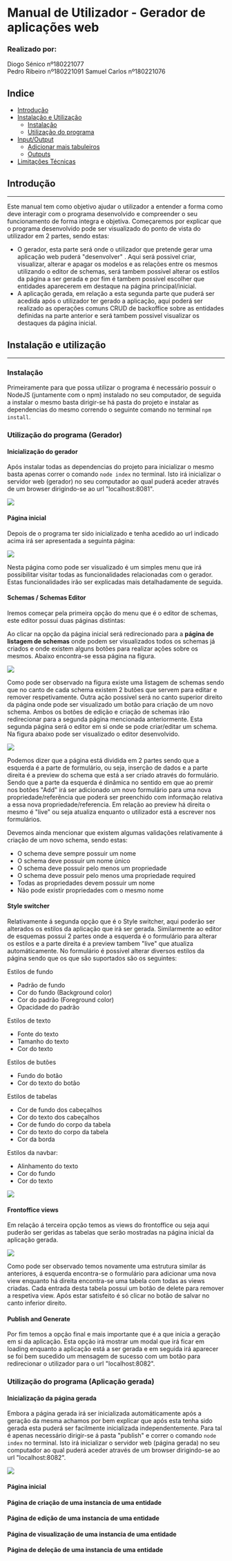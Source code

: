 # Manual de Utilizador - Gerador de aplicações web
### Realizado por:
Diogo Sénico nº180221077<br>
Pedro Ribeiro nº180221091
Samuel Carlos nº180221076

## Indice
* [Introdução](#Introdução)
* [Instalação e Utilização ](#Instalação-e-utilização)
  * [Instalação](#Instalação)
  * [Utilização do programa](#Utilização-do-programa)
* [Input/Output](#Input/Output)
  * [Adicionar mais tabuleiros](#Adicionar-mais-tabuleiros)
  * [Outputs](#Outputs)
* [Limitações Técnicas](#Limitações-Técnicas)

## Introdução
----------
Este manual tem como objetivo ajudar o utilizador a entender a forma como deve interagir com o programa desenvolvido e compreender o seu funcionamento de forma integra e objetiva.
Começaremos por explicar que o programa desenvolvido pode ser visualizado do ponto de vista do utilizador em 2 partes, sendo estas:
- O gerador, esta parte será onde o utilizador que pretende gerar uma aplicação web puderá "desenvolver" . Aqui será possivel criar, visualizar, alterar e apagar os modelos e as relações entre os mesmos utilizando o editor de schemas, será tambem possivel alterar os estilos da página a ser gerada e por fim é tambem possivel escolher que entidades aparecerem em destaque na página principal/inicial.
- A aplicação gerada, em relação a esta segunda parte que puderá ser acedida após o utilizador ter gerado a aplicação, aqui poderá ser realizado as operações comuns CRUD de backoffice sobre as entidades definidas na parte anterior e será tambem possivel visualizar os destaques da página inicial.

## Instalação e utilização
----------

### Instalação
Primeiramente para que possa utilizar o programa é necessário possuir o NodeJS (juntamente com o npm) instalado no seu computador, de seguida a instalar o mesmo basta dirigir-se há pasta do projeto e instalar as dependencias do mesmo correndo o seguinte comando no terminal `npm install`.

### Utilização do programa (Gerador)
#### Inicialização do gerador
Após instalar todas as dependencias do projeto para inicializar o mesmo basta apenas correr o comando `node index` no terminal. Isto irá inicializar o servidor web (gerador) no seu computador ao qual puderá aceder através de um browser dirigindo-se ao url "localhost:8081".

![](imagens/1-init_prog.png)

#### Página inicial
Depois de o programa ter sido inicializado e tenha acedido ao url indicado acima irá ser apresentada a seguinta página:

![](imagens/2-show-boards.png)

Nesta página como pode ser visualizado é um simples menu que irá possibilitar visitar todas as funcionalidades relacionadas com o gerador. Estas funcionalidades irão ser explicadas mais detalhadamente de seguida.

#### Schemas / Schemas Editor
Iremos começar pela primeira opção do menu que é o editor de schemas, este editor possui duas páginas distintas:

Ao clicar na opção da página inicial será redirecionado para a **página de listagem de schemas** onde podem ser visualizados todos os schemas já criados e onde existem alguns botões para realizar ações sobre os mesmos. Abaixo encontra-se essa página na figura.

![](imagens/2-show-boards.png)

Como pode ser observado na figura existe uma listagem de schemas sendo que no canto de cada schema existem 2 butões que servem para editar e remover respetivamente. Outra ação possivel será no canto superior direito da página onde pode ser visualizado um botão para criação de um novo schema. Ambos os botões de edição e criação de schemas irão redirecionar para a segunda página mencionada anteriormente.
Esta segunda página será o editor em si onde se pode criar/editar um schema. Na figura abaixo pode ser visualizado o editor desenvolvido.

![](imagens/2-show-boards.png)

Podemos dizer que a página está dividida em 2 partes sendo que a esquerda é a parte de formulário, ou seja, inserção de dados e a parte direita é a preview do schema que está a ser criado através do formulário.
Sendo que a parte da esquerda é dinâmica no sentido em que ao premir nos botões "Add" irá ser adicionado um novo formulário para uma nova propriedade/referência que poderá ser preenchido com informação relativa a essa nova propriedade/referencia.
Em relação ao preview há direita o mesmo é "live" ou seja atualiza enquanto o utilizador está a escrever nos formulários.

Devemos ainda mencionar que existem algumas validações relativamente á criação de um novo schema, sendo estas:
- O schema deve sempre possuir um nome
- O schema deve possuir um nome único
- O schema deve possuir pelo menos um propriedade
- O schema deve possuir pelo menos uma propriedade required
- Todas as propriedades devem possuir um nome
- Não pode existir propriedades com o mesmo nome

#### Style switcher
Relativamente á segunda opção que é o Style switcher, aqui poderão ser alterados os estilos da aplicação que irá ser gerada. 
Similarmente ao editor de esquemas possui 2 partes onde a esquerda é o formulário para alterar os estilos e a parte direita é a preview tambem "live" que atualiza automáticamente.
No formulário é possivel alterar diversos estilos da página sendo que os que são suportados são os seguintes:

Estilos de fundo
- Padrão de fundo
- Cor do fundo (Background color)
- Cor do padrão (Foreground color)
- Opacidade do padrão
  
Estilos de texto
- Fonte do texto
- Tamanho do texto
- Cor do texto

Estilos de butões
- Fundo do botão
- Cor do texto do botão

Estilos de tabelas
- Cor de fundo dos cabeçalhos
- Cor do texto dos cabeçalhos
- Cor de fundo do corpo da tabela
- Cor do texto do corpo da tabela
- Cor da borda

Estilos da navbar:
- Alinhamento do texto
- Cor do fundo
- Cor do texto

![](imagens/2-show-boards.png)

#### Frontoffice views
Em relação á terceira opção temos as views do frontoffice ou seja aqui puderão ser geridas as tabelas que serão mostradas na página inicial da aplicação gerada.

![](imagens/2-show-boards.png)

Como pode ser observado temos novamente uma estrutura similar ás anteriores, á esquerda encontra-se o formulário para adicionar uma nova view enquanto há direita encontra-se uma tabela com todas as views criadas. Cada entrada desta tabela possui um botão de delete para remover a respetiva view.
Após estar satisfeito é só clicar no botão de salvar no canto inferior direito.

#### Publish and Generate
Por fim temos a opção final e mais importante que é a que inicia a geração em si da aplicação.
Esta opção irá mostrar um modal que irá ficar em loading enquanto a aplicação está a ser gerada e em seguida irá aparecer se foi bem sucedido um mensagem de sucesso com um botão para redirecionar o utilizador para o url "localhost:8082".

### Utilização do programa (Aplicação gerada)
#### Inicialização da página gerada
Embora a página gerada irá ser inicializada automáticamente após a geração da mesma achamos por bem explicar que após esta tenha sido gerada esta puderá ser facilmente inicializada independentemente. Para tal é apenas necessário dirigir-se á pasta "publish" e correr o comando `node index` no terminal.
Isto irá inicializar o servidor web (página gerada) no seu computador ao qual puderá aceder através de um browser dirigindo-se ao url "localhost:8082".

![](imagens/1-init_prog.png)

#### Página inicial


#### Página de criação de uma instancia de uma entidade


#### Página de edição de uma instancia de uma entidade


#### Página de visualização de uma instancia de uma entidade


#### Página de deleção de uma instancia de uma entidade